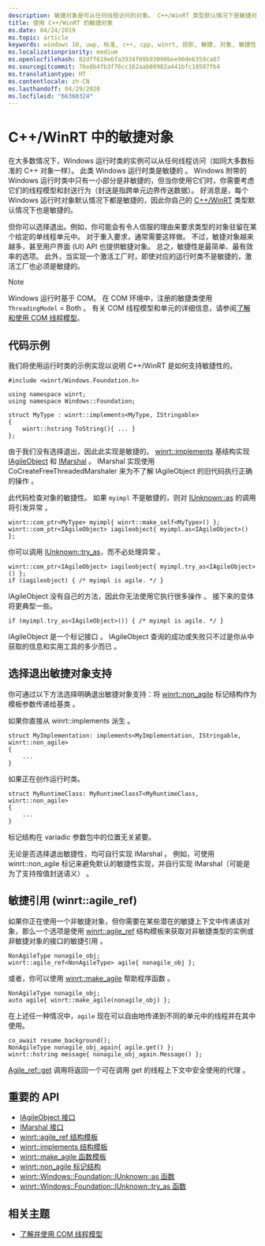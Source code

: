 ```yaml
---
description: 敏捷对象是可从任何线程访问的对象。 C++/WinRT 类型默认情况下是敏捷对象，但你可以选择退出。
title: 使用 C++/WinRT 的敏捷对象
ms.date: 04/24/2019
ms.topic: article
keywords: windows 10, uwp, 标准, c++, cpp, winrt, 投影, 敏捷, 对象, 敏捷性, IAgileObject
ms.localizationpriority: medium
ms.openlocfilehash: 82dff619e6fa3934f69b93090bee90de6359ca07
ms.sourcegitcommit: 76e8b4fb3f76cc162aab80982a441bfc18507fb4
ms.translationtype: HT
ms.contentlocale: zh-CN
ms.lasthandoff: 04/29/2020
ms.locfileid: "66360324"
---
```

# <a name="agile-objects-in-cwinrt"></a>C++/WinRT 中的敏捷对象

在大多数情况下，Windows 运行时类的实例可以从任何线程访问（如同大多数标准的 C++ 对象一样）。 此类 Windows 运行时类是敏捷的  。 Windows 附带的 Windows 运行时类中只有一小部分是非敏捷的，但当你使用它们时，你需要考虑它们的线程模型和封送行为（封送是指跨单元边界传送数据）。 好消息是，每个 Windows 运行时对象默认情况下都是敏捷的，因此你自己的 [C++/WinRT](/windows/uwp/cpp-and-winrt-apis/intro-to-using-cpp-with-winrt) 类型默认情况下也是敏捷的。

但你可以选择退出。例如，你可能会有令人信服的理由来要求类型的对象驻留在某个给定的单线程单元中。 对于重入要求，通常需要这样做。 不过，敏捷对象越来越多，甚至用户界面 (UI) API 也提供敏捷对象。 总之，敏捷性是最简单、最有效率的选项。 此外，当实现一个激活工厂时，即使对应的运行时类不是敏捷的，激活工厂也必须是敏捷的。

> [!NOTE]
> Windows 运行时基于 COM。 在 COM 环境中，注册的敏捷类使用 `ThreadingModel` = Both  。 有关 COM 线程模型和单元的详细信息，请参阅[了解和使用 COM 线程模型](/previous-versions/ms809971(v=msdn.10))。

## <a name="code-examples"></a>代码示例

我们将使用运行时类的示例实现以说明 C++/WinRT 是如何支持敏捷性的。

```cppwinrt
#include <winrt/Windows.Foundation.h>

using namespace winrt;
using namespace Windows::Foundation;

struct MyType : winrt::implements<MyType, IStringable>
{
    winrt::hstring ToString(){ ... }
};
```

由于我们没有选择退出，因此此实现是敏捷的。 [winrt::implements](/uwp/cpp-ref-for-winrt/implements) 基结构实现 [IAgileObject](https://docs.microsoft.com/windows/desktop/api/objidl/nn-objidl-iagileobject) 和 [IMarshal](/windows/desktop/api/objidl/nn-objidl-imarshal)    。 IMarshal 实现使用 CoCreateFreeThreadedMarshaler 来为不了解 IAgileObject 的旧代码执行正确的操作    。

此代码检查对象的敏捷性。 如果 `myimpl` 不是敏捷的，则对 [IUnknown::as](/uwp/cpp-ref-for-winrt/windows-foundation-iunknown#iunknownas-function) 的调用将引发异常  。

```cppwinrt
winrt::com_ptr<MyType> myimpl{ winrt::make_self<MyType>() };
winrt::com_ptr<IAgileObject> iagileobject{ myimpl.as<IAgileObject>() };
```

你可以调用 [IUnknown::try_as](/uwp/cpp-ref-for-winrt/windows-foundation-iunknown#iunknowntry_as-function)，而不必处理异常  。

```cppwinrt
winrt::com_ptr<IAgileObject> iagileobject{ myimpl.try_as<IAgileObject>() };
if (iagileobject) { /* myimpl is agile. */ }
```

IAgileObject 没有自己的方法，因此你无法使用它执行很多操作  。 接下来的变体将更典型一些。

```cppwinrt
if (myimpl.try_as<IAgileObject>()) { /* myimpl is agile. */ }
```

IAgileObject 是一个标记接口   。 IAgileObject 查询的成功或失败只不过是你从中获取的信息和实用工具的多少而已  。

## <a name="opting-out-of-agile-object-support"></a>选择退出敏捷对象支持

你可通过以下方法选择明确退出敏捷对象支持：将 [winrt::non_agile](/uwp/cpp-ref-for-winrt/non-agile) 标记结构作为模板参数传递给基类  。

如果你直接从 winrt::implements 派生  。

```cppwinrt
struct MyImplementation: implements<MyImplementation, IStringable, winrt::non_agile>
{
    ...
}
```

如果正在创作运行时类。

```cppwinrt
struct MyRuntimeClass: MyRuntimeClassT<MyRuntimeClass, winrt::non_agile>
{
    ...
}
```

标记结构在 variadic 参数包中的位置无关紧要。

无论是否选择退出敏捷性，均可自行实现 IMarshal  。 例如，可使用 winrt::non_agile 标记来避免默认的敏捷性实现，并自行实现 IMarshal（可能是为了支持按值封送语义）   。

## <a name="agile-references-winrtagile_ref"></a>敏捷引用 (winrt::agile_ref)

如果你正在使用一个非敏捷对象，但你需要在某些潜在的敏捷上下文中传递该对象，那么一个选项是使用 [winrt::agile_ref](/uwp/cpp-ref-for-winrt/agile-ref) 结构模板来获取对非敏捷类型的实例或非敏捷对象的接口的敏捷引用  。

```cppwinrt
NonAgileType nonagile_obj;
winrt::agile_ref<NonAgileType> agile{ nonagile_obj };
```

或者，你可以使用 [winrt::make_agile](/uwp/cpp-ref-for-winrt/make-agile) 帮助程序函数  。

```cppwinrt
NonAgileType nonagile_obj;
auto agile{ winrt::make_agile(nonagile_obj) };
```

在上述任一种情况中，`agile` 现在可以自由地传递到不同的单元中的线程并在其中使用。

```cppwinrt
co_await resume_background();
NonAgileType nonagile_obj_again{ agile.get() };
winrt::hstring message{ nonagile_obj_again.Message() };
```

[Agile_ref::get](/uwp/cpp-ref-for-winrt/agile-ref#agile_refget-function) 调用将返回一个可在调用 get 的线程上下文中安全使用的代理   。

## <a name="important-apis"></a>重要的 API

* [IAgileObject 接口](https://docs.microsoft.com/windows/desktop/api/objidl/nn-objidl-iagileobject)
* [IMarshal 接口](/windows/desktop/api/objidl/nn-objidl-imarshal)
* [winrt::agile_ref 结构模板](/uwp/cpp-ref-for-winrt/agile-ref)
* [winrt::implements 结构模板](/uwp/cpp-ref-for-winrt/implements)
* [winrt::make_agile 函数模板](/uwp/cpp-ref-for-winrt/make-agile)
* [winrt::non_agile 标记结构](/uwp/cpp-ref-for-winrt/non-agile)
* [winrt::Windows::Foundation::IUnknown::as 函数](/uwp/cpp-ref-for-winrt/windows-foundation-iunknown#iunknownas-function)
* [winrt::Windows::Foundation::IUnknown::try_as 函数](/uwp/cpp-ref-for-winrt/windows-foundation-iunknown#iunknowntry_as-function)

## <a name="related-topics"></a>相关主题

* [了解并使用 COM 线程模型](/previous-versions/ms809971(v=msdn.10))
